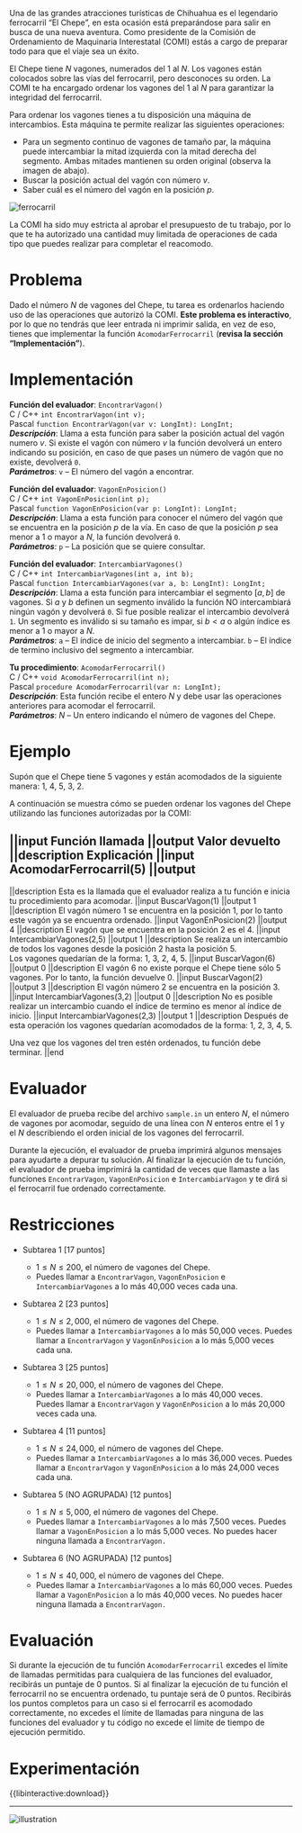 Una de las grandes atracciones turísticas de Chihuahua es el legendario ferrocarril “El Chepe”, en esta ocasión está preparándose para salir en busca de una nueva aventura. Como presidente de la Comisión de Ordenamiento de Maquinaria Interestatal (COMI) estás a cargo de preparar todo para que el viaje sea un éxito.

El Chepe tiene $N$ vagones, numerados del $1$ al $N$. Los vagones están colocados sobre las vías del ferrocarril, pero desconoces su orden. La COMI te ha encargado ordenar los vagones del $1$ al $N$ para garantizar la integridad del ferrocarril.

Para ordenar los vagones tienes a tu disposición una máquina de intercambios. Esta máquina te permite realizar las siguientes operaciones:

* Para un segmento continuo de vagones de tamaño par, la máquina puede intercambiar la mitad izquierda con la mitad derecha del segmento. Ambas mitades mantienen su orden original (observa la imagen de abajo).
* Buscar la posición actual del vagón con número $v$.
* Saber cuál es el número del vagón en la posición $p$.

![ferrocarril](train.jpg)

La COMI ha sido muy estricta al aprobar el presupuesto de tu trabajo, por lo que te ha autorizado una cantidad muy limitada de operaciones de cada tipo que puedes realizar para completar el reacomodo.

# Problema

Dado el número $N$ de vagones del Chepe, tu tarea es ordenarlos haciendo uso de las operaciones que autorizó la COMI. **Este problema es interactivo**, por lo que no tendrás que leer entrada ni imprimir salida, en vez de eso, tienes que implementar la función `AcomodarFerrocarril` (**revisa la sección “Implementación”**).

# Implementación
**Función del evaluador**: ``EncontrarVagon()``  
C / C++		``int EncontrarVagon(int v);``  
Pascal		``function EncontrarVagon(var v: LongInt): LongInt;``  
***Descripción***: Llama a esta función para saber la posición actual del vagón numero $v$. Si existe el vagón con número $v$ la función devolverá un entero indicando su posición, en caso de que pases un número de vagón que no existe, devolverá ``0``.  
***Parámetros***: ``v`` – El número del vagón a encontrar.

**Función del evaluador**: ``VagonEnPosicion()``  
C / C++		``int VagonEnPosicion(int p);``  
Pascal		``function VagonEnPosicion(var p: LongInt): LongInt;``  
***Descripción***: Llama a esta función para conocer el número del vagón que se encuentra en la posición $p$ de la vía. En caso de que la posición $p$ sea menor a $1$ o mayor a $N$, la función devolverá ``0``.  
***Parámetros***: ``p`` – La posición que se quiere consultar.

**Función del evaluador**: ``IntercambiarVagones()``  
C / C++		``int IntercambiarVagones(int a, int b);``  
Pascal		``function IntercambiarVagones(var a, b: LongInt): LongInt;``  
***Descripción***: Llama a esta función para intercambiar el segmento $[a, b]$ de vagones. Si $a$ y $b$ definen un segmento inválido la función NO intercambiará ningún vagón y devolverá ``0``. Si fue posible realizar el intercambio devolverá ``1``. Un segmento es inválido si su tamaño es impar, si $b < a$ o algún índice es menor a $1$ o mayor a $N$.  
***Parámetros***: ``a`` – El índice de inicio del segmento a intercambiar. ``b`` – El índice de termino inclusivo del segmento a intercambiar.  

**Tu procedimiento**: ``AcomodarFerrocarril()``  
C / C++		``void AcomodarFerrocarril(int n);``  
Pascal		``procedure AcomodarFerrocarril(var n: LongInt);``  
***Descripción***: Esta función recibe el entero $N$ y debe usar las operaciones anteriores para acomodar el ferrocarril.  
***Parámetros***: $N$ – Un entero indicando el número de vagones del Chepe.

# Ejemplo

Supón que el Chepe tiene 5 vagones y están acomodados de la siguiente manera: 1, 4, 5, 3, 2.

A continuación se muestra cómo se pueden ordenar los vagones del Chepe utilizando las funciones autorizadas por la COMI:

||input
Función llamada
||output
Valor devuelto
||description
Explicación
||input
AcomodarFerrocarril(5)
||output
-
||description
Esta es la llamada que el evaluador realiza a tu función e inicia tu procedimiento para acomodar.
||input
BuscarVagon(1)
||output
1
||description
El vagón número 1 se encuentra en la posición 1, por lo tanto este vagón ya se encuentra ordenado.
||input
VagonEnPosicion(2)
||output
4
||description
El vagón que se encuentra en la posición 2 es el 4.
||input
IntercambiarVagones(2,5)
||output
1
||description
Se realiza un intercambio de todos los vagones desde la posición 2 hasta la posición 5.  
Los vagones quedarían de la forma: 1, 3, 2, 4, 5.
||input
BuscarVagon(6)
||output
0
||description
El vagón 6 no existe porque el Chepe tiene sólo 5 vagones. Por lo tanto, la función
devuelve 0.
||input
BuscarVagon(2)
||output
3
||description
El vagón número 2 se encuentra en la posición 3.
||input
IntercambiarVagones(3,2)
||output
0
||description
No es posible realizar un intercambio cuando el índice de termino es menor al índice de inicio.
||input
IntercambiarVagones(2,3)
||output
1
||description
Después de esta operación los vagones quedarían acomodados de la forma: 1, 2, 3, 4, 5.

Una vez que los vagones del tren estén ordenados, tu función debe terminar.
||end

# Evaluador

El evaluador de prueba recibe del archivo ``sample.in`` un entero $N$, el número de vagones por acomodar, seguido de una línea con $N$ enteros entre el $1$ y el $N$ describiendo el orden inicial de los vagones del ferrocarril.

Durante la ejecución, el evaluador de prueba imprimirá algunos mensajes para ayudarte a depurar tu solución. Al finalizar la ejecución de tu función, el evaluador de prueba imprimirá la cantidad de veces que llamaste a las funciones ``EncontrarVagon``, ``VagonEnPosicion`` e ``IntercambiarVagon`` y te dirá si el ferrocarril fue ordenado correctamente.

# Restricciones

* Subtarea 1 [17 puntos]
  * $1 \leq N \leq 200$, el número de vagones del Chepe.
  * Puedes llamar a ``EncontrarVagon``, ``VagonEnPosicion`` e ``IntercambiarVagones`` a lo más 40,000 veces cada una.

* Subtarea 2 [23 puntos]
  * $1 \leq N \leq 2,000$, el número de vagones del Chepe.
  * Puedes llamar a ``IntercambiarVagones`` a lo más 50,000 veces. Puedes llamar a ``EncontrarVagon`` y ``VagonEnPosicion`` a lo más 5,000 veces cada una.

* Subtarea 3 [25 puntos]
  * $1 \leq N \leq 20,000$, el número de vagones del Chepe.
  * Puedes llamar a ``IntercambiarVagones`` a lo más 40,000 veces. Puedes llamar a ``EncontrarVagon`` y ``VagonEnPosicion`` a lo más 20,000 veces cada una.

* Subtarea 4 [11 puntos]
  * $1 \leq N \leq 24,000$, el número de vagones del Chepe.
  * Puedes llamar a ``IntercambiarVagones`` a lo más 36,000 veces. Puedes llamar a ``EncontrarVagon`` y ``VagonEnPosicion`` a lo más 24,000 veces cada una.

* Subtarea 5 (NO AGRUPADA) [12 puntos]
  * $1 \leq N \leq 5,000$, el número de vagones del Chepe.
  * Puedes llamar a ``IntercambiarVagones`` a lo más 7,500 veces. Puedes llamar a ``VagonEnPosicion`` a lo más 5,000 veces. No puedes hacer ninguna llamada a ``EncontrarVagon.``

* Subtarea 6 (NO AGRUPADA) [12 puntos]
  * $1 \leq N \leq 40,000$, el número de vagones del Chepe.
  * Puedes llamar a ``IntercambiarVagones`` a lo más 60,000 veces. Puedes llamar a ``VagonEnPosicion`` a lo más 40,000 veces. No puedes hacer ninguna llamada a ``EncontrarVagon.``

# Evaluación

Si durante la ejecución de tu función ``AcomodarFerrocarril`` excedes el límite de llamadas permitidas para cualquiera de las funciones del evaluador, recibirás un puntaje de 0 puntos. Si al finalizar la ejecución de tu función el ferrocarril no se encuentra ordenado, tu puntaje será de 0 puntos. Recibirás los puntos completos para un caso si el ferrocarril es acomodado correctamente, no excedes el límite de llamadas para ninguna de las funciones del evaluador y tu código no excede el límite de tiempo de ejecución permitido.

# Experimentación
{{libinteractive:download}}

---

![illustration](illustration.png)
